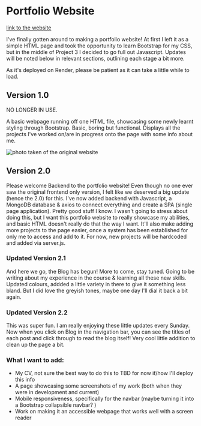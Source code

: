 # Portfolio Website

[link to the website](https://portfolio-bl5z.onrender.com)

I've finally gotten around to making a portfolio website! At first I left it as a simple HTML page and took the opportunity to learn Bootstrap for my CSS, but in the middle of Project 3 I decided to go full out Javascript. Updates will be noted below in relevant sections, outlining each stage a bit more.

As it's deployed on Render, please be patient as it can take a little while to load.

## Version 1.0

NO LONGER IN USE.

A basic webpage running off one HTML file, showcasing some newly learnt styling through Bootstrap. Basic, boring but functional. Displays all the projects I've worked on/are in progress onto the page with some info about me.

![photo taken of the original website](https://i.ibb.co/6DZzRRH/IMG-0826.jpg)

## Version 2.0

Please welcome Backend to the portfolio website! Even though no one ever saw the original frontend only version, I felt like we deserved a big update (hence the 2.0) for this. I've now added backend with Javascript, a MongoDB database & axios to connect everything and create a SPA (single page application). Pretty good stuff I know. I wasn't going to stress about doing this, but I want this portfolio website to really showcase my abilities, and basic HTML doesn't really do that the way I want. It'll also make adding more projects to the page easier, once a system has been established for only me to access and add to it. For now, new projects will be hardcoded and added via server.js.

### Updated Version 2.1

And here we go, the Blog has begun! More to come, stay tuned. Going to be writing about my experience in the course & learning all these new skills. Updated colours, addded a little variety in there to give it something less bland. But I did love the greyish tones, maybe one day I'll dial it back a bit again.

### Updated Version 2.2

This was super fun. I am really enjoying these little updates every Sunday. Now when you click on Blog in the navigation bar, you can see the titles of each post and click through to read the blog itself! Very cool little addition to clean up the page a bit.

### What I want to add:

- My CV, not sure the best way to do this to TBD for now if/how I'll deploy this info
- A page showcasing some screenshots of my work (both when they were in development and current)
- Mobile responsiveness, specifically for the navbar (maybe turning it into a Bootstrap collapsible navbar? )
- Work on making it an accessible webpage that works well with a screen reader

